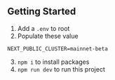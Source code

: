 ## Getting Started
1. Add a `.env` to root
2. Populate these value
```
NEXT_PUBLIC_CLUSTER=mainnet-beta
```

3. `npm i` to install packages
4. `npm run dev` to run this project

